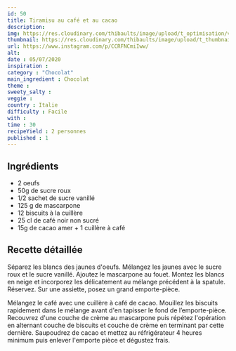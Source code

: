 ```yaml
---
id: 50
title: Tiramisu au café et au cacao
description: 
img: https://res.cloudinary.com/thibaults/image/upload/t_optimisation/v1600460981/Recipes/20200705_tiramisu.jpg
thumbnail: https://res.cloudinary.com/thibaults/image/upload/t_thumbnail_josie/v1600460981/Recipes/20200705_tiramisu.jpg
url: https://www.instagram.com/p/CCRFNCmiIww/
alt: 
date : 05/07/2020
inspiration :
category : "Chocolat"
main_ingredient : Chocolat
theme : 
sweety_salty : 
veggie : 
country : Italie
difficulty : Facile
with : 
time : 30
recipeYield : 2 personnes
published : 1
---
```


## Ingrédients
 - 2 oeufs
 - 50g de sucre roux
 - 1/2 sachet de sucre vanillé
 - 125 g de mascarpone
 - 12 biscuits à la cuillère
 - 25 cl de café noir non sucré
 - 15g de cacao amer + 1 cuillère à café

## Recette détaillée
Séparez les blancs des jaunes d'oeufs. Mélangez les jaunes avec le sucre roux et le sucre vanillé. Ajoutez le mascarpone au fouet. Montez les blancs en neige et incorporez les délicatement au mélange précédent à la spatule. Réservez. Sur une assiette, posez un grand emporte-pièce.

Mélangez le café avec une cuillère à café de cacao. Mouillez les biscuits rapidement dans le mélange avant d'en tapisser le fond de l’emporte-pièce. Recouvrez d'une couche de crème au mascarpone puis répétez l'opération en alternant couche de biscuits et couche de crème en terminant par cette dernière. Saupoudrez de cacao et mettez au réfrigérateur 4 heures minimum puis enlever l'emporte pièce et dégustez frais.